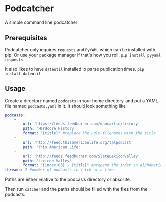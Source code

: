 # Podcatcher
A simple command line podcatcher

## Prerequisites
Podcatcher only requires `requests` and `PyYAML` which can be installed with pip. Or use your package manager if that's how you roll.
```pip install pyyaml requests```

It also likes to have `dateutil` installed to parse publication times.
```pip install dateutil```

## Usage
Create a directory named `podcasts` in your home directory, and put a YAML file named `podcasts.yaml` in it.
It should look something like:
```yaml
podcasts:
    -
        url: 'https://feeds.feedburner.com/dancarlin/history'
        path: 'Hardcore History'
        format: "{title}" #replace the ugly filenames with the title
    -
        url: 'http://feed.thisamericanlife.org/talpodcast'
        path: 'This American Life'
    -
        url: 'http://feeds.feedburner.com/SlateLexiconValley'
        path: 'Lexicon Valley'
        format: "{index:03} - {title}" #prepend the index so alphabetic sorting gets the right format
threads: 2 #number of podcasts to fetch at a time
```

Paths are either relative to the podcasts directory or absolute.

Then run `catcher` and the paths should be filled with the files from the podcasts.

